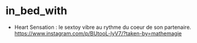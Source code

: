 # in_bed_with

 - Heart Sensation : le sextoy vibre au rythme du coeur de son partenaire. https://www.instagram.com/p/BUtooL-lyV7/?taken-by=mathemagie 
